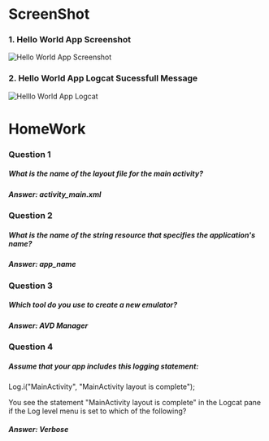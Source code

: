 # ScreenShot


### 1. Hello World App Screenshot
![Hello World App Screenshot](https://user-images.githubusercontent.com/23361796/54883783-9a739000-4e91-11e9-9e9b-646e62a7bfbe.png)


### 2. Hello World App Logcat Sucessfull Message
![Helllo World App Logcat](https://user-images.githubusercontent.com/23361796/54883804-b6773180-4e91-11e9-901f-238ad900fcfb.png)



# HomeWork

### Question 1
##### What is the name of the layout file for the main activity?
##### Answer: activity_main.xml

### Question 2
##### What is the name of the string resource that specifies the application's name?
##### Answer: app_name

### Question 3
##### Which tool do you use to create a new emulator?
##### Answer: AVD Manager

### Question 4
##### Assume that your app includes this logging statement:

Log.i("MainActivity", "MainActivity layout is complete");

You see the statement "MainActivity layout is complete" in the Logcat pane if the Log level menu is set to which of the following? 
##### Answer: Verbose
